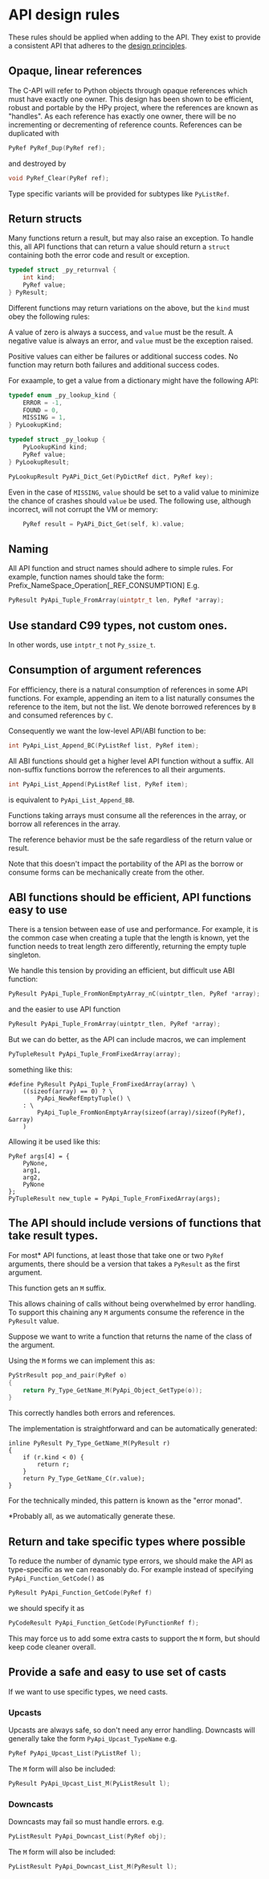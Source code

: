
# API design rules

These rules should be applied when adding to the API.
They exist to provide a consistent API that adheres to the 
[design principles](./DesignPrinciples.md).

## Opaque, linear references

The C-API will refer to Python objects through opaque references
which must have exactly one owner. This design has been shown to
be efficient, robust and portable by the HPy project, where the
references are known as "handles".
As each reference has exactly one owner, there will be no 
incrementing or decrementing of reference counts. References can
be duplicated with
```C
PyRef PyRef_Dup(PyRef ref);
```
and destroyed by
```C
void PyRef_Clear(PyRef ref);
```

Type specific variants will be provided for subtypes like `PyListRef`.

## Return structs

Many functions return a result, but may also raise an exception.
To handle this, all API functions that can return a value should
return a `struct` containing both the error code and result or exception.

```C
typedef struct _py_returnval {
    int kind;
    PyRef value;
} PyResult;
```

Different functions may return variations on the above, but the `kind`
must obey the following rules:

A value of zero is always a success, and `value` must be the result.
A negative value is always an error, and `value` must be the exception raised.

Positive values can either be failures or additional success codes.
No function may return both failures and additional success codes.

For exaample, to get a value from a dictionary might have the following API:

```C
typedef enum _py_lookup_kind {
    ERROR = -1,
    FOUND = 0,
    MISSING = 1,
} PyLookupKind;

typedef struct _py_lookup {
    PyLookupKind kind;
    PyRef value;
} PyLookupResult;

PyLookupResult PyAPi_Dict_Get(PyDictRef dict, PyRef key);
```

Even in the case of `MISSING`, `value` should be set to a valid value to
minimize the chance of crashes should `value` be used.
The following use, although incorrect, will not corrupt the VM or memory:
```C
    PyRef result = PyAPi_Dict_Get(self, k).value;
```

## Naming

All API function and struct names should adhere to simple rules.
For example, function names should take the form:
Prefix_NameSpace_Operation[_REF_CONSUMPTION]
E.g.
```C
PyResult PyApi_Tuple_FromArray(uintptr_t len, PyRef *array);
```

## Use standard C99 types, not custom ones.

In other words, use `intptr_t` not `Py_ssize_t`.


## Consumption of argument references

For effficiency, there is a natural consumption of references in some API
functions. For example, appending an item to a list naturally consumes the
reference to the item, but not the list.
We denote borrowed references by `B` and consumed references by `C`.

Consequently we want the low-level API/ABI function to be:

```C
int PyApi_List_Append_BC(PyListRef list, PyRef item);
```

All ABI functions should get a higher level API function without a suffix.
All non-suffix functions borrow the references to all their arguments.

```C
int PyApi_List_Append(PyListRef list, PyRef item);
```
is equivalent to `PyApi_List_Append_BB`.

Functions taking arrays must consume all the references in the array,
or borrow all references in the array.

The reference behavior must be the safe regardless of the return value or
result. 

Note that this doesn't impact the portability of the API as the borrow
or consume forms can be mechanically create from the other.


## ABI functions should be efficient, API functions easy to use

There is a tension between ease of use and performance.
For example, it is the common case when creating a tuple that 
the length is known, yet the function needs to treat length zero
differently, returning the empty tuple singleton.

We handle this tension by providing an efficient, but difficult use
ABI function:
```C
PyResult PyApi_Tuple_FromNonEmptyArray_nC(uintptr_tlen, PyRef *array);
```
and the easier to use API function
```C
PyResult PyApi_Tuple_FromArray(uintptr_tlen, PyRef *array);
```

But we can do better, as the API can include macros, we can implement
```C
PyTupleResult PyApi_Tuple_FromFixedArray(array);
```
something like this:
```
#define PyResult PyApi_Tuple_FromFixedArray(array) \
    ((sizeof(array) == 0) ? \
        PyApi_NewRefEmptyTuple() \
    : \
        PyApi_Tuple_FromNonEmptyArray(sizeof(array)/sizeof(PyRef), &array)
    )
```
Allowing it be used like this:
```
PyRef args[4] = {
    PyNone,
    arg1,
    arg2,
    PyNone
};
PyTupleResult new_tuple = PyApi_Tuple_FromFixedArray(args);
```

## The API should include versions of functions that take result types.

For most* API functions, at least those that take one or two `PyRef` arguments,
there should be a version that takes a `PyResult` as the first argument.

This function gets an `M` suffix.

This allows chaining of calls without being overwhelmed by error handling.
To support this chaining any `M` arguments consume the reference in the
`PyResult` value.

Suppose we want to write a function that returns the name of the class of
the argument.

Using the `M` forms we can implement this as:
```C
PyStrResult pop_and_pair(PyRef o)
{
    return Py_Type_GetName_M(PyApi_Object_GetType(o));
}
```
This correctly handles both errors and references.

The implementation is straightforward and can be automatically generated:
```
inline PyResult Py_Type_GetName_M(PyResult r) 
{
    if (r.kind < 0) {
        return r;
    }
    return Py_Type_GetName_C(r.value);
}
```

For the technically minded, this pattern is known as the "error monad".

*Probably all, as we automatically generate these.

## Return and take specific types where possible

To reduce the number of dynamic type errors, we should make the API
as type-specific as we can reasonably do.
For example instead of specifying `PyApi_Function_GetCode()`
as
```C
PyResult PyApi_Function_GetCode(PyRef f)
```
we should specify it as
```C
PyCodeResult PyApi_Function_GetCode(PyFunctionRef f);
```

This may force us to add some extra casts to support the `M` form,
but should keep code cleaner overall.

## Provide a safe and easy to use set of casts

If we want to use specific types, we need casts.

### Upcasts

Upcasts are always safe, so don't need any error handling.
Downcasts will generally take the form `PyApi_Upcast_TypeName`
e.g.
```C
PyRef PyApi_Upcast_List(PyListRef l);
```

The `M` form will also be included:
```C
PyResult PyApi_Upcast_List_M(PyListResult l);
```

### Downcasts

Downcasts may fail so must handle errors.
e.g.
```C
PyListResult PyApi_Downcast_List(PyRef obj);
```

The `M` form will also be included:
```C
PyListResult PyApi_Downcast_List_M(PyResult l);
```



